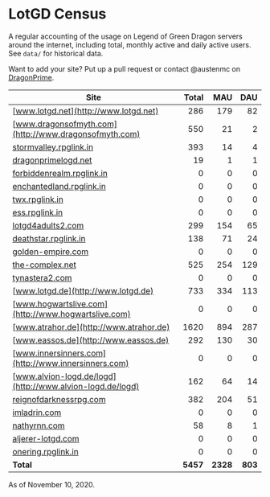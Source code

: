 # LotGD Census
A regular accounting of the usage on Legend of Green Dragon servers around the internet, including total, monthly active and daily active users. See `data/` for historical data.

Want to add your site? Put up a pull request or contact @austenmc on [DragonPrime](http://dragonprime.net).


Site | Total | MAU | DAU
--- | ---:| ---:| ---:
[www.lotgd.net](http://www.lotgd.net)|286|179|82
[www.dragonsofmyth.com](http://www.dragonsofmyth.com)|550|21|2
[stormvalley.rpglink.in](http://stormvalley.rpglink.in)|393|14|4
[dragonprimelogd.net](http://dragonprimelogd.net)|19|1|1
[forbiddenrealm.rpglink.in](http://forbiddenrealm.rpglink.in)|0|0|0
[enchantedland.rpglink.in](http://enchantedland.rpglink.in)|0|0|0
[twx.rpglink.in](http://twx.rpglink.in)|0|0|0
[ess.rpglink.in](http://ess.rpglink.in)|0|0|0
[lotgd4adults2.com](http://lotgd4adults2.com)|299|154|65
[deathstar.rpglink.in](http://deathstar.rpglink.in)|138|71|24
[golden-empire.com](http://golden-empire.com)|0|0|0
[the-complex.net](http://the-complex.net)|525|254|129
[tynastera2.com](http://tynastera2.com)|0|0|0
[www.lotgd.de](http://www.lotgd.de)|733|334|113
[www.hogwartslive.com](http://www.hogwartslive.com)|0|0|0
[www.atrahor.de](http://www.atrahor.de)|1620|894|287
[www.eassos.de](http://www.eassos.de)|292|130|30
[www.innersinners.com](http://www.innersinners.com)|0|0|0
[www.alvion-logd.de/logd](http://www.alvion-logd.de/logd)|162|64|14
[reignofdarknessrpg.com](http://reignofdarknessrpg.com)|382|204|51
[imladrin.com](http://imladrin.com)|0|0|0
[nathyrnn.com](http://nathyrnn.com)|58|8|1
[aljerer-lotgd.com](http://aljerer-lotgd.com)|0|0|0
[onering.rpglink.in](http://onering.rpglink.in)|0|0|0
**Total**|**5457**|**2328**|**803**

As of November 10, 2020.
